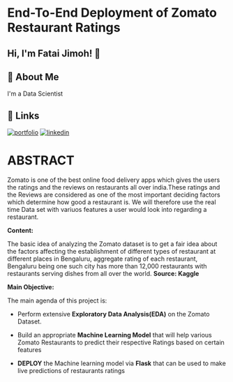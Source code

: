 # End-To-End Deployment of Zomato Restaurant Ratings

## Hi, I'm Fatai Jimoh! 👋


## 🚀 About Me
I'm a Data Scientist



## 🔗 Links
[![portfolio](https://img.shields.io/badge/my_portfolio-000?style=for-the-badge&logo=ko-fi&logoColor=white)](https://github.com/jimohola)
[![linkedin](https://img.shields.io/badge/linkedin-0A66C2?style=for-the-badge&logo=linkedin&logoColor=white)](https://www.linkedin.com/in/fatai-olarinde-jimoh-5677a4128)


# **ABSTRACT**

Zomato is one of the best online food delivery apps which gives the users the ratings and the reviews on restaurants all over india.These ratings and the Reviews are considered as one of the most important deciding factors which determine how good a restaurant is. We will therefore use the real time Data set with variuos features a user would look into regarding a restaurant.

**Content:**

The basic idea of analyzing the Zomato dataset is to get a fair idea about the factors affecting the establishment of different types of restaurant at different places in Bengaluru, aggregate rating of each restaurant, Bengaluru
being one such city has more than 12,000 restaurants with restaurants serving dishes from all over the world. **Source: Kaggle**


**Main Objective:**

The main agenda of this project is:

- Perform extensive **Exploratory Data Analysis(EDA)** on the Zomato Dataset.

- Build an appropriate **Machine Learning Model** that will help various Zomato Restaurants to predict their respective Ratings based on certain features

- **DEPLOY** the Machine learning model via **Flask** that can be used to make live predictions of restaurants ratings
